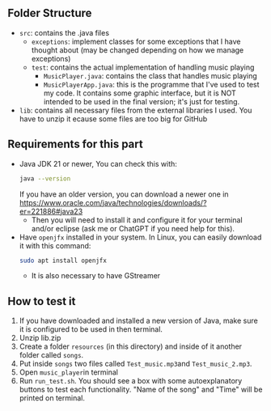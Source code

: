 ## Folder Structure
- `src`: contains the .java files
    - `exceptions`: implement classes for some exceptions that I have thought about (may be changed depending on how we manage exceptions)
    - `test`: contains the actual implementation of handling music playing
        - `MusicPlayer.java`: contains the class that handles music playing
        - `MusicPlayerApp.java`: this is the programme that I've used to test my code. It contains some graphic interface, but it is NOT intended to be used in the final version; it's just for testing.
-  `lib`: contains all necessary files from the external libraries I used. You have to unzip it ecause some files are too big for GitHub

## Requirements for this part
- Java JDK 21 or newer, You can check this with:
    ```bash
    java --version
    ```
    If you have an older version, you can download a newer one in https://www.oracle.com/java/technologies/downloads/?er=221886#java23
    - Then you will need to install it and configure it for your terminal and/or eclipse (ask me or ChatGPT if you need help for this). 
- Have `openjfx` installed in your system. In Linux, you can easily download it with this command:
    ```bash
    sudo apt install openjfx
    ```
    - It is also necessary to have GStreamer

## How to test it
1. If you have downloaded and installed a new version of Java, make sure it is configured to be used in then terminal. 
2. Unzip lib.zip
3. Create a folder `resources` (in this directory) and inside of it another folder called `songs`.
4. Put inside `songs` two files called `Test_music.mp3`and `Test_music_2.mp3`.
5. Open `music_player`in terminal 
6. Run `run_test.sh`. You should see a box with some autoexplanatory buttons to test each functionality. "Name of the song" and "Time" will be printed on terminal.